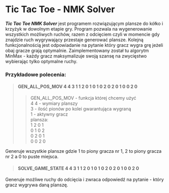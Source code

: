 # Tic Tac Toe - NMK Solver

***Tic Tac Toe NMK Solver*** jest programem rozwiązującym plansze do kółko i krzyżyk w dowolnym etapie gry. 
Program pozwala na wygenerowanie wszystkich możliwych ruchów, razem z odcięciem czyli w momencie
gdy znajdzie ruch wygrywający przestaje generować plansze. Kolejną funkcjonalnością jest odpowiadanie
na pytanie który gracz wygra grę jeżeli obaj gracze grają optymalnie. Zaimplementowany został tu algorytm MinMax - każdy gracz maksymalizuje swoją szansę na zwycięstwo wybierając tylko optymalne ruchy.

### Przykładowe polecenia:

> #### **GEN_ALL_POS_MOV 4 4 3 1 1 2 0 1 0 1 0 2 0 2 0 1 0 0 2 0**  
>> GEN_ALL_POS_MOV - funkcja której chcemy użyć  
>> 4 4 - wymiary planszy  
>> 3 - ilość pionów po kolei gwarantująca wygraną  
>> 1 - aktywny gracz  
>> plansza:  
>> 1 2 0 1   
>> 0 1 0 2   
>> 0 2 0 1   
>> 0 0 2 0  

Generuje wszystkie plansze gdzie 1 to piony gracza nr 1, 2 to piony gracza nr 2 a 0 to puste miejsca.

> #### **SOLVE_GAME_STATE 4 4 3 1 1 2 0 1 0 1 0 2 0 2 0 1 0 0 2 0**  
Generuje możliwe ruchy do odcięcia i zwraca odpowiedź na pytanie - który gracz wygrywa daną planszę.  

